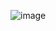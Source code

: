 ![image](https://github.com/siddharthbisht1997/modular-multiplication-graphs/assets/28887383/e5b3db54-a646-4a7d-8014-ebee02d9a4cd)

